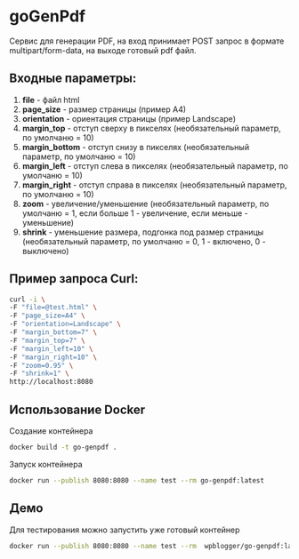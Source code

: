 # goGenPdf
Сервис для генерации PDF, на вход принимает POST запрос в формате multipart/form-data, на выходе готовый pdf файл.

## Входные параметры:
1. **file** - файл html
1. **page_size** - размер страницы (пример А4)
1. **orientation** - ориентация страницы (пример Landscape)
1. **margin_top** - отступ сверху в пикселях (необязательный параметр, по умолчаню = 10)
1. **margin_bottom** - отступ снизу в пикселях (необязательный параметр, по умолчаню = 10)
1. **margin_left** - отступ слева в пикселях (необязательный параметр, по умолчаню = 10)
1. **margin_right** - отступ справа в пикселях (необязательный параметр, по умолчаню = 10)
1. **zoom** - увеличение/уменьшение (необязательный параметр, по умолчаню = 1, если больше 1 - увеличение, если меньше - уменьшение)
1. **shrink** - уменьшение размера, подгонка под размер страницы (необязательный параметр, по умолчаню = 0, 1 - включено, 0 - выключено)

## Пример запроса Curl:
```bash
curl -i \
-F "file=@test.html" \
-F "page_size=A4" \
-F "orientation=Landscape" \
-F "margin_bottom=7" \
-F "margin_top=7" \
-F "margin_left=10" \
-F "margin_right=10" \
-F "zoom=0.95" \
-F "shrink=1" \
http://localhost:8080
```

## Использование Docker
Создание контейнера
```bash
docker build -t go-genpdf .
```
Запуск контейнера
```bash
docker run --publish 8080:8080 --name test --rm go-genpdf:latest
```

## Демо
Для тестирования можно запустить уже готовый контейнер
```bash
docker run --publish 8080:8080 --name test --rm  wpblogger/go-genpdf:latest
```